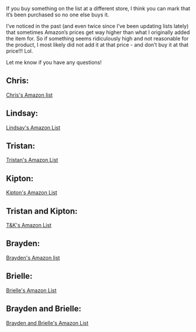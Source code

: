 If you buy something on the list at a different store, I think you can mark that it’s been purchased so no one else buys it. 

I’ve noticed in the past (and even twice since I’ve been updating lists lately) that sometimes Amazon’s prices get way higher than what I originally added the item for. So if something seems ridiculously high and not reasonable for the product, I most likely did not add it at that price - and don’t buy it at that price!!!  Lol. 

Let me know if you have any questions! 

## Chris:
[Chris's Amazon list](https://www.amazon.com/gp/registry/wishlist/S8JO1I03NARY)

## Lindsay:  
[Lindsay's Amazon List](https://www.amazon.com/hz/wishlist/ls/3FW2KBB7B2DBM?ref_=wl_share)

## Tristan:  
[Tristan's Amazon List](https://www.amazon.com/hz/wishlist/ls/1GPQ74YDASYHD?ref_=wl_share)

## Kipton:  
[Kipton's Amazon List](https://www.amazon.com/hz/wishlist/ls/21X2BNCAZMD8I?ref_=wl_share)

## Tristan and Kipton:  
[T&K's Amazon List](https://www.amazon.com/hz/wishlist/ls/BRRPKAJ8HNNC?ref_=wl_share)

## Brayden:  
[Brayden's Amazon list](https://www.amazon.com/hz/wishlist/ls/DAQ641V7KV1J?ref_=wl_share)

## Brielle:  
[Brielle's Amazon List](https://www.amazon.com/hz/wishlist/ls/3HMIYTQ7886R9?ref_=wl_share)

## Brayden and Brielle:  
[Brayden and Brielle's Amazon List](https://www.amazon.com/hz/wishlist/ls/VTTGXRU1E9YZ?ref_=wl_share)
